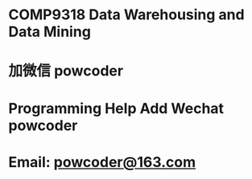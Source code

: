 # COMP9318 Data Warehousing and Data Mining
# 加微信 powcoder

# Programming Help Add Wechat powcoder

# Email: powcoder@163.com

